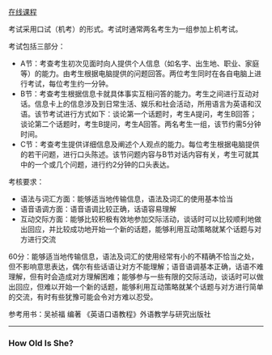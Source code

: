 [在线课程](https://my.lexue-cloud.com/courseMng)

考试采用口试（机考）的形式。考试时通常两名考生为一组参加上机考试。

考试包括三部分：
- A节：考查考生初次见面时向人提供个人信息（如名字、出生地、职业、家庭等）的能力。由考生根据电脑提供的问题回答。两位考生同时在各自电脑上进行考试，每位考生约一分钟。
- B节：考查考生根据信息卡就具体事实互相问答的能力。考生之间进行互动对话。信息卡上的信息涉及到日常生活、娱乐和社会活动，所用语言为英语和汉语。该节考试进行方式如下：谈论第一个话题时，考生A提问，考生B回答；谈论第二个话题时，考生B提问，考生A回答。两名考生一组，该节约需5分钟时间。
- C节：考查考生提供详细信息及阐述个人观点的能力。每位考生根据电脑提供的若干问题，进行口头陈述。该节问题内容与B节对话内容有关，考生可就其中的一个或几个问题，进行约2分钟的口头表达。

考核要求：
- 语法与词汇方面：能够适当地传输信息，语法及词汇的使用基本恰当
- 语音语调方面：语音语调比较正确，话语容易理解
- 互动交际方面：能够比较积极有效地参加交际活动，谈话时可以比较顺利地做出回应，并比较成功地开始一个新的话题，能够利用互动策略就某个话题与对方进行交流

60分：能够适当地传输信息，语法及词汇的使用经常有小的不精确不恰当之处，但不影响意思表达，偶尔有些话语让对方不能理解；语音语调基本正确，话语不难理解，但有时会造成对方理解困难；能够参与一些有限的交际活动，谈话时可以做出回应，但难以开始一个新的话题，能够利用互动策略就某个话题与对方进行简单的交流，有时有些犹豫可能会令对方难以忍受。

参考用书：吴祯福 编著 《英语口语教程》外语教学与研究出版社

---

### How Old Is She?